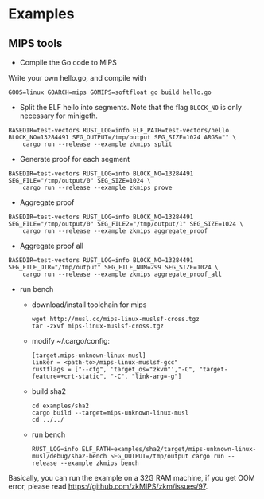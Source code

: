 # Examples

## MIPS tools

* Compile the Go code to MIPS

Write your own hello.go, and compile with

```
GOOS=linux GOARCH=mips GOMIPS=softfloat go build hello.go
```

* Split the ELF hello into segments. Note that the flag `BLOCK_NO` is only necessary for minigeth.

```
BASEDIR=test-vectors RUST_LOG=info ELF_PATH=test-vectors/hello BLOCK_NO=13284491 SEG_OUTPUT=/tmp/output SEG_SIZE=1024 ARGS="" \
    cargo run --release --example zkmips split
```

* Generate proof for each segment

```
BASEDIR=test-vectors RUST_LOG=info BLOCK_NO=13284491 SEG_FILE="/tmp/output/0" SEG_SIZE=1024 \
    cargo run --release --example zkmips prove
```

* Aggregate proof

```
BASEDIR=test-vectors RUST_LOG=info BLOCK_NO=13284491 SEG_FILE="/tmp/output/0" SEG_FILE2="/tmp/output/1" SEG_SIZE=1024 \
    cargo run --release --example zkmips aggregate_proof
```

* Aggregate proof all

```
BASEDIR=test-vectors RUST_LOG=info BLOCK_NO=13284491 SEG_FILE_DIR="/tmp/output" SEG_FILE_NUM=299 SEG_SIZE=1024 \
    cargo run --release --example zkmips aggregate_proof_all
```

- run bench

  - download/install toolchain for mips

    ```
    wget http://musl.cc/mips-linux-muslsf-cross.tgz
    tar -zxvf mips-linux-muslsf-cross.tgz
    ```

  - modify ~/.cargo/config:

    ```
    [target.mips-unknown-linux-musl]
    linker = <path-to>/mips-linux-muslsf-gcc"
    rustflags = ["--cfg", 'target_os="zkvm"',"-C", "target-feature=+crt-static", "-C", "link-arg=-g"]
    ```

  - build sha2

    ```
    cd examples/sha2
    cargo build --target=mips-unknown-linux-musl
    cd ../../
    ```

  - run bench

    ```
    RUST_LOG=info ELF_PATH=examples/sha2/target/mips-unknown-linux-musl/debug/sha2-bench SEG_OUTPUT=/tmp/output cargo run --release --example zkmips bench
    ```

Basically, you can run the example on a 32G RAM machine, if you get OOM error, please read https://github.com/zkMIPS/zkm/issues/97.

